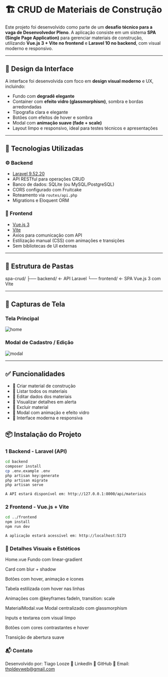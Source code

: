 # 🏗️ CRUD de Materiais de Construção

Este projeto foi desenvolvido como parte de um **desafio técnico para a vaga de Desenvolvedor Pleno**. A aplicação consiste em um sistema **SPA (Single Page Application)** para gerenciar materiais de construção, utilizando **Vue.js 3 + Vite no frontend** e **Laravel 10 no backend**, com visual moderno e responsivo.

---

## 🎨 Design da Interface

A interface foi desenvolvida com foco em **design visual moderno** e UX, incluindo:

- Fundo com **degradê elegante**
- Container com **efeito vidro (glassmorphism)**, sombra e bordas arredondadas
- Tipografia clara e elegante
- Botões com efeitos de hover e sombra
- Modal com **animação suave (fade + scale)**
- Layout limpo e responsivo, ideal para testes técnicos e apresentações

---

## 🚀 Tecnologias Utilizadas

### ⚙️ Backend

- [Laravel  9.52.20](https://laravel.com/)
- API RESTful para operações CRUD
- Banco de dados: SQLite (ou MySQL/PostgreSQL)
- CORS configurado com Fruitcake
- Roteamento via `routes/api.php`
- Migrations e Eloquent ORM

### 🎨 Frontend

- [Vue.js 3](https://vuejs.org/)
- [Vite](https://vitejs.dev/)
- Axios para comunicação com API
- Estilização manual (CSS) com animações e transições
- Sem bibliotecas de UI externas

---

## 📂 Estrutura de Pastas

spa-crud/
├── backend/ ← API Laravel
└── frontend/ ← SPA Vue.js 3 com Vite



---

## 📸 Capturas de Tela

### Tela Principal

![home](screens/home.png)

### Modal de Cadastro / Edição

![modal](screens/modal.png)

---

## ✅ Funcionalidades

- 🔹 Criar material de construção
- 🔹 Listar todos os materiais
- 🔹 Editar dados dos materiais
- 🔹 Visualizar detalhes em alerta
- 🔹 Excluir material
- 🔹 Modal com animação e efeito vidro
- 🔹 Interface moderna e responsiva


## 📦 Instalação do Projeto

### 1️ Backend - Laravel (API)


```bash
cd backend
composer install
cp .env.example .env
php artisan key:generate
php artisan migrate
php artisan serve

A API estará disponível em: http://127.0.0.1:8000/api/materiais
````

### 2️ Frontend - Vue.js + Vite

```bash
cd ../frontend
npm install
npm run dev

A aplicação estará acessível em: http://localhost:5173
````

### 📝 Detalhes Visuais e Estéticos

Home.vue
Fundo com linear-gradient

Card com blur + shadow

Botões com hover, animação e ícones

Tabela estilizada com hover nas linhas

Animações com @keyframes fadeIn, transition: scale

MaterialModal.vue
Modal centralizado com glassmorphism

Inputs e textarea com visual limpo

Botões com cores contrastantes e hover

Transição de abertura suave

### 📬 Contato
Desenvolvido por: Tiago Looze
🔗 LinkedIn
🐙 GitHub
📧 Email: thpldevweb@gmail.com

